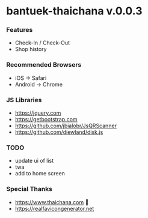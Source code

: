 # bantuek-thaichana v.0.0.3

### Features
* Check-In / Check-Out
* Shop history

### Recommended Browsers
* iOS -> Safari
* Android -> Chrome

### JS Libraries
* https://jquery.com
* https://getbootstrap.com
* https://github.com/jbialobr/JsQRScanner
* https://github.com/diewland/disk.js

### TODO
* update ui of list
* twa
* add to home screen

### Special Thanks
* https://www.thaichana.com 🙏
* https://realfavicongenerator.net
